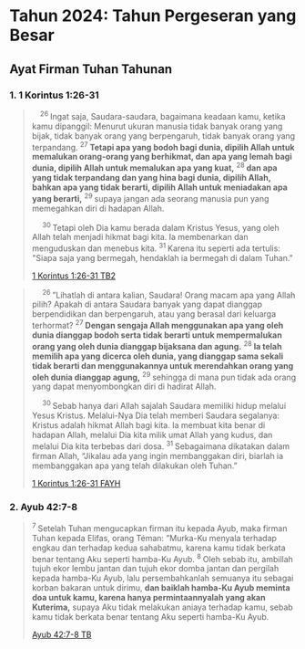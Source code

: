 # Tahun 2024: Tahun Pergeseran yang Besar

## Ayat Firman Tuhan Tahunan

### 1. 1 Korintus 1:26-31

> &emsp;<sup>26 </sup>Ingat saja, Saudara-saudara, bagaimana keadaan kamu, ketika kamu dipanggil: Menurut ukuran manusia tidak banyak orang yang bijak, tidak banyak orang yang berpengaruh, tidak banyak orang yang terpandang. <sup>27 </sup>**Tetapi apa yang bodoh bagi dunia, dipilih Allah untuk memalukan orang-orang yang berhikmat, dan apa yang lemah bagi dunia, dipilih Allah untuk memalukan apa yang kuat,** <sup>28 </sup>**dan apa yang tidak terpandang dan yang hina bagi dunia, dipilih Allah, bahkan apa yang tidak berarti, dipilih Allah untuk meniadakan apa yang berarti,** <sup>29 </sup>supaya jangan ada seorang manusia pun yang memegahkan diri di hadapan Allah.
>
> &emsp; <sup>30 </sup>Tetapi oleh Dia kamu berada dalam Kristus Yesus, yang oleh Allah telah menjadi hikmat bagi kita. Ia membenarkan dan menguduskan dan menebus kita. <sup>31 </sup>Karena itu seperti ada tertulis: "Siapa saja yang bermegah, hendaklah ia bermegah di dalam Tuhan."
> 
> [‭‭1 Korintus‬ ‭1‬:‭26‬-‭31‬ ‭TB2‬‬](https://bible.com/bible/2863/1co.1.26-31.PBTB2)

> &emsp; <sup>26 </sup>”Lihatlah di antara kalian, Saudara! Orang macam apa yang Allah pilih? Apakah di antara Saudara banyak yang dapat dianggap berpendidikan dan berpengaruh, atau yang berasal dari keluarga terhormat? <sup>27 </sup>**Dengan sengaja Allah menggunakan apa yang oleh dunia dianggap bodoh serta tidak berarti untuk mempermalukan orang yang oleh dunia dianggap bijaksana dan agung.** <sup>28 </sup>**Ia telah memilih apa yang dicerca oleh dunia, yang dianggap sama sekali tidak berarti dan menggunakannya untuk merendahkan orang yang oleh dunia dianggap agung,** <sup>29 </sup>sehingga di mana pun tidak ada orang yang dapat menyombongkan diri di hadirat Allah.
>
> &emsp; <sup>30 </sup>Sebab hanya dari Allah sajalah Saudara memiliki hidup melalui Yesus Kristus. Melalui-Nya Dia telah memberi Saudara segalanya: Kristus adalah hikmat Allah bagi kita. Ia membuat kita benar di hadapan Allah, melalui Dia kita milik umat Allah yang kudus, dan melalui Dia kita terbebas dari dosa. <sup>31 </sup>Sebagaimana dikatakan dalam firman Allah, “Jikalau ada yang ingin membanggakan diri, biarlah ia membanggakan apa yang telah dilakukan oleh Tuhan.”
>
> [‭‭1 Korintus‬ ‭1‬:‭26‬-‭31‬ ‭FAYH‬‬](https://bible.com/bible/2727/1co.1.30.FAYH)

### 2. Ayub 42:7-8

> <sup>7 </sup>Setelah Tuhan mengucapkan firman itu kepada Ayub, maka firman Tuhan kepada Elifas, orang Téman: ”Murka-Ku menyala terhadap engkau dan terhadap kedua sahabatmu, karena kamu tidak berkata benar tentang Aku seperti hamba-Ku Ayub. <sup>8 </sup>Oleh sebab itu, ambillah tujuh ekor lembu jantan dan tujuh ekor domba jantan dan pergilah kepada hamba-Ku Ayub, lalu persembahkanlah semuanya itu sebagai korban bakaran untuk dirimu, **dan baiklah hamba-Ku Ayub meminta doa untuk kamu, karena hanya permintaannyalah yang akan Kuterima,** supaya Aku tidak melakukan aniaya terhadap kamu, sebab kamu tidak berkata benar tentang Aku seperti hamba-Ku Ayub.
> 
> [Ayub‬ ‭42‬:‭7‬-‭8‬ ‭TB‬‬](https://bible.com/bible/306/job.42.7-8.TB)
